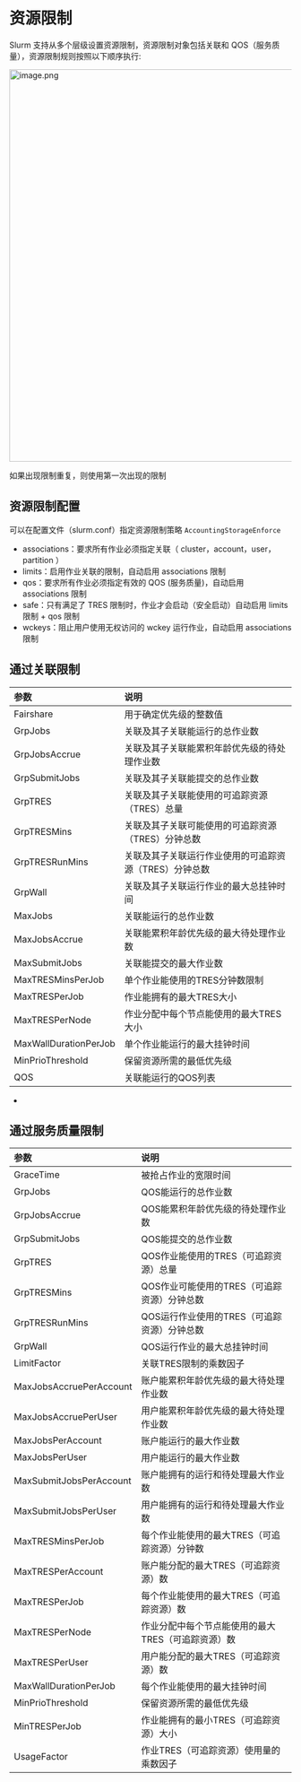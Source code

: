 # 资源限制

Slurm 支持从多个层级设置资源限制，资源限制对象包括关联和 QOS（服务质量），资源限制规则按照以下顺序执行:

<img src="resource-limits-0.png" alt="image.png" width="700" />

<note>如果出现限制重复，则使用第一次出现的限制</note>



## 资源限制配置

可以在配置文件（slurm.conf）指定资源限制策略 `AccountingStorageEnforce`

- associations：要求所有作业必须指定关联（ cluster，account，user，partition ）
- limits：启用作业关联的限制，自动启用 associations 限制
- qos：要求所有作业必须指定有效的 QOS (服务质量)，自动启用 associations 限制
- safe：只有满足了 TRES 限制时，作业才会启动（安全启动）自动启用 limits 限制 + qos 限制
- wckeys：阻止用户使用无权访问的 wckey 运行作业，自动启用 associations 限制




## 通过关联限制

| 参数                    | 说明                            |
|:----------------------|:------------------------------|
| Fairshare             | 用于确定优先级的整数值                   |
| GrpJobs               | 关联及其子关联能运行的总作业数               |
| GrpJobsAccrue         | 关联及其子关联能累积年龄优先级的待处理作业数        |
| GrpSubmitJobs         | 关联及其子关联能提交的总作业数               |
| GrpTRES               | 关联及其子关联能使用的可追踪资源（TRES）总量      |
| GrpTRESMins           | 关联及其子关联可能使用的可追踪资源（TRES）分钟总数   |
| GrpTRESRunMins        | 关联及其子关联运行作业使用的可追踪资源（TRES）分钟总数 |
| GrpWall               | 关联及其子关联运行作业的最大总挂钟时间           |
| MaxJobs               | 关联能运行的总作业数                    |
| MaxJobsAccrue         | 关联能累积年龄优先级的最大待处理作业数           |
| MaxSubmitJobs         | 关联能提交的最大作业数                   |
| MaxTRESMinsPerJob     | 单个作业能使用的TRES分钟数限制             |
| MaxTRESPerJob         | 作业能拥有的最大TRES大小                |
| MaxTRESPerNode        | 作业分配中每个节点能使用的最大TRES大小         |
| MaxWallDurationPerJob | 单个作业能运行的最大挂钟时间                |
| MinPrioThreshold      | 保留资源所需的最低优先级                  |
| QOS                   | 关联能运行的QOS列表                   |



- 

## 通过服务质量限制

| 参数                      | 说明                          |
|:------------------------|:----------------------------|
| GraceTime               | 被抢占作业的宽限时间                  |
| GrpJobs                 | QOS能运行的总作业数                 |
| GrpJobsAccrue           | QOS能累积年龄优先级的待处理作业数          |
| GrpSubmitJobs           | QOS能提交的总作业数                 |
| GrpTRES                 | QOS作业能使用的TRES（可追踪资源）总量      |
| GrpTRESMins             | QOS作业可能使用的TRES（可追踪资源）分钟总数   |
| GrpTRESRunMins          | QOS运行作业使用的TRES（可追踪资源）分钟总数   |
| GrpWall                 | QOS运行作业的最大总挂钟时间             |
| LimitFactor             | 关联TRES限制的乘数因子               |
| MaxJobsAccruePerAccount | 账户能累积年龄优先级的最大待处理作业数         |
| MaxJobsAccruePerUser    | 用户能累积年龄优先级的最大待处理作业数         |
| MaxJobsPerAccount       | 账户能运行的最大作业数                 |
| MaxJobsPerUser          | 用户能运行的最大作业数                 |
| MaxSubmitJobsPerAccount | 账户能拥有的运行和待处理最大作业数           |
| MaxSubmitJobsPerUser    | 用户能拥有的运行和待处理最大作业数           |
| MaxTRESMinsPerJob       | 每个作业能使用的最大TRES（可追踪资源）分钟数    |
| MaxTRESPerAccount       | 账户能分配的最大TRES（可追踪资源）数        |
| MaxTRESPerJob           | 每个作业能使用的最大TRES（可追踪资源）数      |
| MaxTRESPerNode          | 作业分配中每个节点能使用的最大TRES（可追踪资源）数 |
| MaxTRESPerUser          | 用户能分配的最大TRES（可追踪资源）数        |
| MaxWallDurationPerJob   | 每个作业能使用的最大挂钟时间              |
| MinPrioThreshold        | 保留资源所需的最低优先级                |
| MinTRESPerJob           | 作业能拥有的最小TRES（可追踪资源）大小       |
| UsageFactor             | 作业TRES（可追踪资源）使用量的乘数因子       |